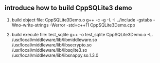 ## introduce how to build CppSQLite3 demo

1) build object file: CppSQLite3Demo.o
g++ -c -g -I. -I ../include  -gstabs -Wno-write-strings -Werror -std=c++11 CppSQLite3Demo.cpp

2) build execute file: test_sqlite
g++ -o test_sqlite CppSQLite3Demo.o -L. /usr/local/middleware/lib/libmiddleware.so \
                                        /usr/local/middleware/lib/libsecrypto.so \
                                        /usr/local/middleware/lib/libsqlite3.so \
                                        /usr/local/middleware/lib/libsnappy.so.1.3.0
